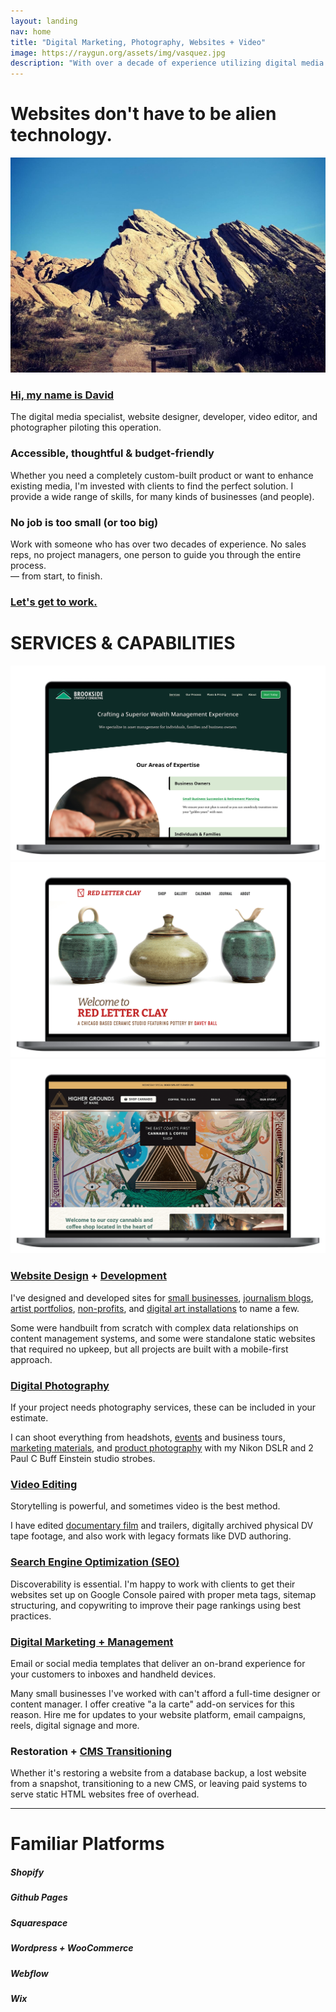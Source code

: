 ```yaml
---
layout: landing
nav: home
title: "Digital Marketing, Photography, Websites + Video"
image: https://raygun.org/assets/img/vasquez.jpg
description: "With over a decade of experience utilizing digital media to tell engaging stories and establishing my client's online presence, I believe that mindful design leaves a lasting impression. Combining my professional experience with photography, website design, digital video, and print, I have a toolset capable of executing campaigns that elevate my customers' projects to help them flourish."
---
```

<div class="container-fluid g-0 statement pb-5 overflow-hidden">
    <div class="row py-5 text-center">
        <h1 class="fst-italic fw-light animate__animated animate__fadeIn">Websites don't have to be alien technology.</h1>
    </div>
    <div class="row pb-5">
        <div class="col-md-6 col-sm-12 d-sm-none d-md-block">
            <img src="/assets/img/vasquez.jpg" alt="Photo of Vasquez Rocks by David Ball" class="img-fluid pb-5 animate__animated animate__fadeIn">
        </div>
        <div class="col-md-6 col-sm-12 px-5">
            <div class="animate__animated animate__fadeIn">
                <h3><a href="/about/" alt="About Me">Hi, my name is David</a></h3>
                <p>The digital media specialist, website designer, developer, video editor, and photographer piloting this operation.</p>
                <h3 class="pt-5">Accessible, thoughtful & budget-friendly</h3>
                <p>Whether you need a completely custom-built product or want to enhance existing media, I'm invested with clients to find the perfect solution. I provide a wide range of skills, for many kinds of businesses (and people).</p>
                <h3 class="fw-bold pt-5">No job is too small (or too big)</h3>
                <p class="introduction"><span class="fw-bolder">Work with someone who has over two decades of experience</span>. No sales reps, no project managers, one person to guide you through the entire process.<br>&mdash; <span class="fw-bolder">from start, to finish</span>.</p>
            </div>
            <h3 class="fst-italic text-end animate__animated animate__flipInX animate__delay-1s"><a href="/contact/">Let's get to work. <i class="fa fa-arrow-right-long"></i></a></h3>
        </div>
    </div>
</div>
<div class="container-fluid statement pb-5">
    <div class="container-fluid">
        <div class="row">
            <h1 class="text-center">SERVICES & CAPABILITIES</h1>
            <div class="col-12 col-md-4 mt-4">
                <a href="/websites/brookside-strategy/" alt="Brookside Strategy Case Study"><img src="/assets/img/portfolio/brookside-strategy/brookside-mbp.png" class="img-fluid" data-aos="fade-in" alt="Brookside Strategy Website Design"></a>
            </div>
            <div class="col-12 col-md-4 mt-4">
                <a href="/websites/red-letter-clay/" alt="Higher Grounds Case Study"><img src="/assets/img/portfolio/rlc/redletterclay-mbp.png" class="img-fluid" data-aos="fade-in" data-aos-delay="200" alt="Red Letter Clay Ecommerce Website Design"></a>
            </div>
            <div class="col-12 col-md-4 mt-4">
                <a href="/websites/higher-grounds/" alt="Higher Grounds Case Study"><img src="/assets/img/portfolio/highergrounds/highergrounds-mbp.png" class="img-fluid" data-aos="fade-in" data-aos-delay="400" alt="Higher Grounds Coffee & Dispensary Website Design"></a>
            </div>
        </div>
        <div class="d-lg-flex text-center py-5 mt-5">
            <div class="col-lg-4 col-sm-12 ps-md-5 ps-sm-0">
                <div class="btn btn-primary bg-coin text-theme-blue rounded-5 mx-auto border border-5 border-coin"><h3><i class="fa fa-laptop pt-2"></i></h3></div>
                <h3 class="my-5 header-spacing"><a href="/portfolio/website-design/" alt="Website Design Portfolio" class="text-white">Website Design</a> + <a href="/portfolio/website-development/" alt="Website Development Portfolio" class="text-white">Development</a></h3>
                <p class="alt px-xs-0">I've designed and developed sites for <a href="/websites/higher-grounds/" alt="GnarWare Workshop">small businesses</a>, <a href="/websites/women-and-prison/" alt="Women and Prison">journalism blogs</a>, <a href="/websites/liz-mccarthy/" alt="Liz McCarthy">artist portfolios</a>, <a href="/websites/beyondmedia-education/" alt="Beyondmedia Education">non-profits</a>, and <a href="/websites/present-absence/">digital art installations</a> to name a few.</p>
                <p class="alt px-md-5 px-xs-0 py-4">Some were handbuilt from scratch with complex data relationships on content management systems, and some were standalone static websites that required no upkeep, but all projects are built with a mobile-first approach.</p>
            </div>
            <div class="col-lg-4 col-sm-12 ps-md-5 ps-sm-0">
                <div class="btn btn-primary bg-coin text-theme-blue border border-5 border-coin rounded-5 mx-auto"><h3><i class="fa fa-camera px-1 pt-2"></i></h3></div>
                <h3 class="my-5 header-spacing"><a href="/portfolio/photography/" alt="Digital Photography Portfolio" class="text-white">Digital Photography</a></h3>
                <p class="alt px-md-5 px-xs-0">If your project needs photography services, these can be included in your estimate.</p>
                <p class="alt px-md-5 px-xs-0 py-4">I can shoot everything from headshots, <a href="/photo/royal-wolf-events/" alt="Royal Wolf Events">events</a> and business tours, <a href="/photo/ultra-trading/">marketing materials</a>, and <a href="/photo/black-door-store/" alt="Black Door Store">product photography</a> with my Nikon DSLR and 2 Paul C Buff Einstein studio strobes.</p>
            </div>
            <div class="col-lg-4 col-sm-12 ps-md-5 ps-sm-0">
                <div class="btn btn-primary bg-coin text-theme-blue border border-coin border-5 rounded-5 mx-auto"><h3><i class="fa fa-film px-1 pt-2"></i></h3></div>
                <h3 class="my-5 header-spacing"><a href="/portfolio/video/" alt="Video Editing Portfolio" class="text-white">Video Editing</a></h3>
                <p class="alt px-md-5 px-xs-0">Storytelling is powerful, and sometimes video is the best method.</p>
                <p class="alt px-md-5 px-xs-0 py-4">I have edited <a href="/video/the-other-guantanamo/" alt="The Other Guantanamo">documentary film</a> and trailers, digitally archived physical DV tape footage, and also work with legacy formats like DVD authoring.</p>
            </div>
        </div>
        <div class="d-lg-flex text-center">
            <div class="col-lg-4 col-sm-12 ps-md-5 px-sm-0">
                <div class="btn btn-primary bg-coin text-theme-blue border border-coin border-5 rounded-5 mx-auto"><h3><i class="fa fa-search px-1 pt-2"></i></h3></div>
                <h3 class="my-5 header-spacing"><a href="/websites/higher-grounds/" alt="Higher Grounds SEO Score" class="text-white">Search Engine Optimization (SEO)</a></h3>
                <p class="alt px-md-5 px-xs-0 pb-4">Discoverability is essential. I'm happy to work with clients to get their websites set up on Google Console paired with proper meta tags, sitemap structuring, and copywriting to improve their page rankings using best practices.</p>
            </div>
            <div class="col-lg-4 col-sm-12 ps-md-5 ps-xs-0">
                <div class="btn btn-primary bg-coin text-theme-blue border border-coin border-5 rounded-5 mx-auto"><h3><i class="fa fa-envelopes-bulk pt-2"></i></h3></div>
                <h3 class="my-5 header-spacing"><a href="/portfolio/marketing/" alt="Digital Photography Portfolio" class="text-white">Digital Marketing + Management</a></h3>
                <p class="alt px-md-5 px-xs-0 pb-4">Email or social media templates that deliver an on-brand experience for your customers to inboxes and handheld devices.</p>
                <p class="alt px-md-5 px-xs-0 pb-4">Many small businesses I've worked with can't afford a full-time designer or content manager. I offer creative "a la carte" add-on services for this reason. Hire me for updates to your website platform, email campaigns, reels, digital signage and more.</p>
            </div>
            <div class="col-lg-4 col-sm-12 ps-md-5 ps-xs-0">
                <div class="btn btn-primary bg-coin text-theme-blue border border-coin border-5 rounded-5 mx-auto"><h3><i class="fa fa-suitcase-medical pt-2"></i></h3></div>
                <h3 class="my-5 header-spacing">Restoration + <a href="/portfolio/cms/" alt="CMS Development Portfolio" class="text-white">CMS Transitioning</a></h3>
                <p class="alt px-md-5 px-xs-0 pb-4">Whether it's restoring a website from a database backup, a lost website from a snapshot, transitioning to a new CMS, or leaving paid systems to serve static HTML websites free of overhead.</p>
            </div>
        </div>
    </div>
    <div class="container animate__animated animate__fadeIn pt-5">
        <div class="row">
            <hr class="">
            <div class="col-12">
              <h1 class="text-uppercase text-center mt-5">Familiar Platforms</h1>
            </div>
        </div>
        <div class="d-flex flex-wrap justify-content-evenly align-items-center" id="platforms">
            <div class="d-flex flex-column platform text-center p-5">
                <i class="fa-brands fa-shopify fa-8x" style="color: #ffffff;" data-aos="flip-left" data-aos-anchor="#platforms" data-aos-anchor-position="middle-middle"></i>
                <h5 class="text-center mt-3" data-aos="flip-left" data-aos-anchor="#platforms" data-aos-anchor-position="middle-middle">Shopify</h5>
            </div>
            <div class="d-flex flex-column platform text-center p-5">
                <i class="fa-brands fa-github fa-8x" style="color: #ffffff;" data-aos="flip-left" data-aos-anchor="#platforms" data-aos-anchor-position="middle-middle"></i>
                <h5 class="text-center mt-3" data-aos="flip-left" data-aos-anchor="#platforms" data-aos-anchor-position="middle-middle">Github Pages</h5>
            </div>
            <div class="d-flex flex-column platform text-center p-5">
                <i class="fa-brands fa-squarespace fa-8x" style="color: #ffffff;" data-aos="flip-left" data-aos-anchor="#platforms" data-aos-anchor-position="middle-middle"></i>
                <h5 class="text-center mt-3" data-aos="flip-left" data-aos-anchor="#platforms" data-aos-anchor-position="middle-middle">Squarespace</h5>
            </div>
            <div class="d-flex flex-column platform text-center p-5">
                <i class="fa-brands fa-wordpress fa-8x" style="color: #ffffff;" data-aos="flip-left" data-aos-anchor="#platforms" data-aos-anchor-position="middle-middle"></i>
                <h5 class="text-center mt-3" data-aos="flip-left" data-aos-anchor="#platforms" data-aos-anchor-position="middle-middle">Wordpress + WooCommerce</h5>
            </div>
            <div class="d-flex flex-column platform text-center p-5">
                <i class="fa-brands fa-webflow fa-8x" style="color: #ffffff;" data-aos="flip-left" data-aos-anchor="#platforms" data-aos-anchor-position="middle-middle"></i>
                <h5 class="mt-3 text-center" data-aos="flip-left" data-aos-anchor="#platforms" data-aos-anchor-position="middle-middle">Webflow</h5>
            </div>
            <div class="d-flex flex-column platform text-center p-5">
                <i class="fa-brands fa-wix fa-8x" style="color: #ffffff;" data-aos="flip-left" data-aos-anchor="#platforms" data-aos-anchor-position="middle-middle"></i>
                <h5 class="text-center mt-3" data-aos="flip-left" data-aos-anchor="#platforms" data-aos-anchor-position="middle-middle">Wix</h5>
            </div>
        </div>
    </div>
</div>